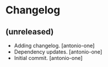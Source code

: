 Changelog
=========


(unreleased)
------------
- Adding changelog. [antonio-one]
- Dependency updates. [antonio-one]
- Initial commit. [antonio-one]

